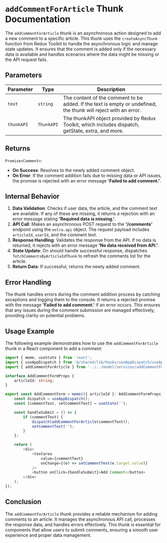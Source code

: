 # `addCommentForArticle` Thunk Documentation

The `addCommentForArticle` thunk is an asynchronous action designed to add a new comment to a specific article. This thunk uses the `createAsyncThunk` function from Redux Toolkit to handle the asynchronous logic and manage state updates. It ensures that the comment is added only if the necessary data is available and handles scenarios where the data might be missing or the API request fails.

## Parameters

| Parameter   | Type           | Description                                                                                          |
|-------------|----------------|------------------------------------------------------------------------------------------------------|
| `text`      | `string`       | The content of the comment to be added. If the text is empty or undefined, the thunk will reject with an error. |
| `thunkAPI`  | `ThunkAPI`     | The thunkAPI object provided by Redux Toolkit, which includes dispatch, getState, extra, and more.   |

## Returns

`Promise<Comment>`:
- **On Success**: Resolves to the newly added comment object.
- **On Error**: If the comment addition fails due to missing data or API issues, the promise is rejected with an error message **'Failed to add comment.'**.

## Internal Behavior
1. **Data Validation**: Checks if user data, the article, and the comment text are available. If any of these are missing, it returns a rejection with an error message stating **'Required data is missing.'**.
2. **API Call**: Makes an asynchronous POST request to the **'/comments'** endpoint using the `extra.api` object. The request payload includes `articleId`, `userId`, and the comment text.
3. **Response Handling**: Validates the response from the API. If no data is returned, it rejects with an error message **'No data received from API.'**.
4. **State Update**: On should handle successful response, dispatches `fetchCommentsByArticleIdThunk` to refresh the comments list for the article.
5. **Return Data**: If successful, returns the newly added comment.

## Error Handling

The thunk handles errors during the comment addition process by catching exceptions and logging them to the console. It returns a rejected promise with the message **'Failed to add comment.'** if an error occurs. This ensures that any issues during the comment submission are managed effectively, providing clarity on potential problems.

## Usage Example

The following example demonstrates how to use the `addCommentForArticle` thunk in a React component to add a comment:

```typescript jsx
import { memo, useState } from 'react';
import { useAppDispatch } from '@/shared/lib/hooks/useAppDispatch/useAppDispatch';
import { addCommentForArticle } from '../../model/services/addCommentForArticle/addCommentForArticle';

interface AddCommentFormProps {
    articleId: string;
}

export const AddCommentForm = memo(({ articleId }: AddCommentFormProps) => {
    const dispatch = useAppDispatch();
    const [commentText, setCommentText] = useState('');

    const handleSubmit = () => {
        if (commentText) {
            dispatch(addCommentForArticle(commentText));
            setCommentText('');
        }
    };

    return (
        <div>
            <textarea
                value={commentText}
                onChange={(e) => setCommentText(e.target.value)}
            />
            <button onClick={handleSubmit}>Add Comment</button>
        </div>
    );
});
```

## Conclusion
The `addCommentForArticle` thunk provides a reliable mechanism for adding comments to an article. It manages the asynchronous API call, processes the response data, and handles errors effectively. This thunk is essential for components that allow users to submit comments, ensuring a smooth user experience and proper data management.
